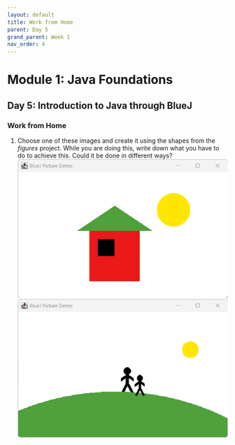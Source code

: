 ```yaml
---
layout: default
title: Work from Home
parent: Day 5
grand_parent: Week 1
nav_order: 4
---
```


# Module 1: Java Foundations
## Day 5: Introduction to Java through BlueJ
### Work from Home

1. Choose one of these images and create it using the shapes from the _figures_ project. While you are doing this, write down what you have to do to achieve this. Could it be done in different ways?
   ![House Challenge](../session_time/images/session01-challenge01.png "A House with Sun")
   ![Couple](../session_time/images/session01-challenge02.png "A Couple seeing Sunset")
